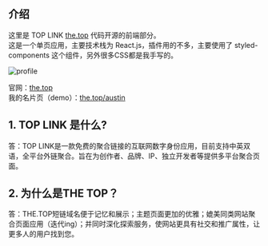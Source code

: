 ## 介绍

这里是 TOP LINK [the.top](https://the.top) 代码开源的前端部分。  
这是一个单页应用，主要技术栈为 React.js，插件用的不多，主要使用了 styled-components 这个组件，另外很多CSS都是我手写的。

![profile](https://lookcos.cn/usr/uploads/2023/01/219428527.png)

官网：[the.top](https://the.top)  
我的名片页（demo）：[the.top/austin](https://the.top/austin)

## 1. TOP LINK 是什么?  

答：TOP LINK是一款免费的聚合链接的互联网数字身份应用，目前支持中英双语，全平台外链聚合。旨在为创作者、品牌、IP、独立开发者等提供多平台聚合页面。

## 2. 为什么是THE TOP？  

答：THE.TOP短链域名便于记忆和展示；主题页面更加的优雅；媲美同类网站聚合页面应用（迭代ing）；并同时深化探索服务，使网站更具有社交和推广属性，让更多人的用户找到您。

